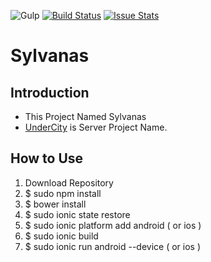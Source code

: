 ![Gulp](https://camo.githubusercontent.com/2a01d8fcbdfc09eb24d02c6655c897f0ab9ca69a/687474703a2f2f696d672e736869656c64732e696f2f62616467652f6275696c74253230776974682d67756c702e6a732d7265642e737667)
[![Build Status](https://travis-ci.org/redspy/Sylvanas.svg)](https://travis-ci.org/redspy/Sylvanas)
[![Issue Stats](http://issuestats.com/github/redspy/Sylvanas/badge/issue)](http://issuestats.com/github/redspy/Sylvanas)

# Sylvanas

## Introduction
* This Project Named Sylvanas
* [UnderCity](https://github.com/spencerroh/Undercity) is Server Project Name.


## How to Use
1. Download Repository
1. $ sudo npm install
1. $ bower install
1. $ sudo ionic state restore
1. $ sudo ionic platform add android ( or ios )
1. $ sudo ionic build
1. $ sudo ionic run android --device ( or ios )
